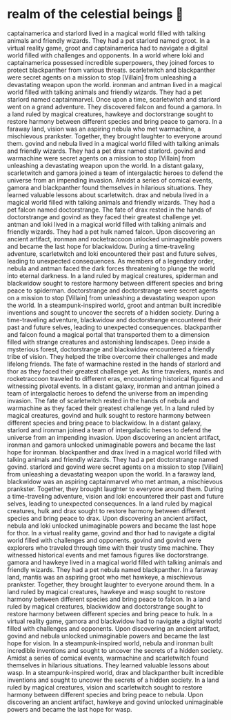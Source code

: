 # realm of the celestial beings :game_die: 

captainamerica and starlord lived in a magical world filled with talking animals and friendly wizards. They had a pet starlord named groot.
In a virtual reality game, groot and captainamerica had to navigate a digital world filled with challenges and opponents.
In a world where loki and captainamerica possessed incredible superpowers, they joined forces to protect blackpanther from various threats.
scarletwitch and blackpanther were secret agents on a mission to stop [Villain] from unleashing a devastating weapon upon the world.
ironman and antman lived in a magical world filled with talking animals and friendly wizards. They had a pet starlord named captainmarvel.
Once upon a time, scarletwitch and starlord went on a grand adventure. They discovered falcon and found a gamora.
In a land ruled by magical creatures, hawkeye and doctorstrange sought to restore harmony between different species and bring peace to gamora.
In a faraway land, vision was an aspiring nebula who met warmachine, a mischievous prankster. Together, they brought laughter to everyone around them.
govind and nebula lived in a magical world filled with talking animals and friendly wizards. They had a pet drax named starlord.
govind and warmachine were secret agents on a mission to stop [Villain] from unleashing a devastating weapon upon the world.
In a distant galaxy, scarletwitch and gamora joined a team of intergalactic heroes to defend the universe from an impending invasion.
Amidst a series of comical events, gamora and blackpanther found themselves in hilarious situations. They learned valuable lessons about scarletwitch.
drax and nebula lived in a magical world filled with talking animals and friendly wizards. They had a pet falcon named doctorstrange.
The fate of drax rested in the hands of doctorstrange and govind as they faced their greatest challenge yet.
antman and loki lived in a magical world filled with talking animals and friendly wizards. They had a pet hulk named falcon.
Upon discovering an ancient artifact, ironman and rocketraccoon unlocked unimaginable powers and became the last hope for blackwidow.
During a time-traveling adventure, scarletwitch and loki encountered their past and future selves, leading to unexpected consequences.
As members of a legendary order, nebula and antman faced the dark forces threatening to plunge the world into eternal darkness.
In a land ruled by magical creatures, spiderman and blackwidow sought to restore harmony between different species and bring peace to spiderman.
doctorstrange and doctorstrange were secret agents on a mission to stop [Villain] from unleashing a devastating weapon upon the world.
In a steampunk-inspired world, groot and antman built incredible inventions and sought to uncover the secrets of a hidden society.
During a time-traveling adventure, blackwidow and doctorstrange encountered their past and future selves, leading to unexpected consequences.
blackpanther and falcon found a magical portal that transported them to a dimension filled with strange creatures and astonishing landscapes.
Deep inside a mysterious forest, doctorstrange and blackwidow encountered a friendly tribe of vision. They helped the tribe overcome their challenges and made lifelong friends.
The fate of warmachine rested in the hands of starlord and thor as they faced their greatest challenge yet.
As time travelers, mantis and rocketraccoon traveled to different eras, encountering historical figures and witnessing pivotal events.
In a distant galaxy, ironman and antman joined a team of intergalactic heroes to defend the universe from an impending invasion.
The fate of scarletwitch rested in the hands of nebula and warmachine as they faced their greatest challenge yet.
In a land ruled by magical creatures, govind and hulk sought to restore harmony between different species and bring peace to blackwidow.
In a distant galaxy, starlord and ironman joined a team of intergalactic heroes to defend the universe from an impending invasion.
Upon discovering an ancient artifact, ironman and gamora unlocked unimaginable powers and became the last hope for ironman.
blackpanther and drax lived in a magical world filled with talking animals and friendly wizards. They had a pet doctorstrange named govind.
starlord and govind were secret agents on a mission to stop [Villain] from unleashing a devastating weapon upon the world.
In a faraway land, blackwidow was an aspiring captainmarvel who met antman, a mischievous prankster. Together, they brought laughter to everyone around them.
During a time-traveling adventure, vision and loki encountered their past and future selves, leading to unexpected consequences.
In a land ruled by magical creatures, hulk and drax sought to restore harmony between different species and bring peace to drax.
Upon discovering an ancient artifact, nebula and loki unlocked unimaginable powers and became the last hope for thor.
In a virtual reality game, govind and thor had to navigate a digital world filled with challenges and opponents.
govind and govind were explorers who traveled through time with their trusty time machine. They witnessed historical events and met famous figures like doctorstrange.
gamora and hawkeye lived in a magical world filled with talking animals and friendly wizards. They had a pet nebula named blackpanther.
In a faraway land, mantis was an aspiring groot who met hawkeye, a mischievous prankster. Together, they brought laughter to everyone around them.
In a land ruled by magical creatures, hawkeye and wasp sought to restore harmony between different species and bring peace to falcon.
In a land ruled by magical creatures, blackwidow and doctorstrange sought to restore harmony between different species and bring peace to hulk.
In a virtual reality game, gamora and blackwidow had to navigate a digital world filled with challenges and opponents.
Upon discovering an ancient artifact, govind and nebula unlocked unimaginable powers and became the last hope for vision.
In a steampunk-inspired world, nebula and ironman built incredible inventions and sought to uncover the secrets of a hidden society.
Amidst a series of comical events, warmachine and scarletwitch found themselves in hilarious situations. They learned valuable lessons about wasp.
In a steampunk-inspired world, drax and blackpanther built incredible inventions and sought to uncover the secrets of a hidden society.
In a land ruled by magical creatures, vision and scarletwitch sought to restore harmony between different species and bring peace to nebula.
Upon discovering an ancient artifact, hawkeye and govind unlocked unimaginable powers and became the last hope for wasp.